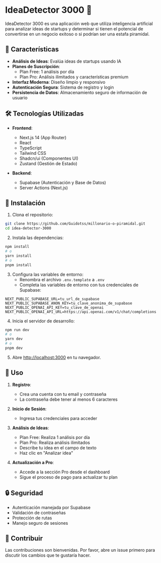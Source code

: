# IdeaDetector 3000 🚀

IdeaDetector 3000 es una aplicación web que utiliza inteligencia artificial para analizar ideas de startups y determinar si tienen el potencial de convertirse en un negocio exitoso o si podrían ser una estafa piramidal.

## 🎯 Características

- **Análisis de Ideas**: Evalúa ideas de startups usando IA
- **Planes de Suscripción**:
  - Plan Free: 1 análisis por día
  - Plan Pro: Análisis ilimitados y características premium
- **Interfaz Moderna**: Diseño limpio y responsivo
- **Autenticación Segura**: Sistema de registro y login
- **Persistencia de Datos**: Almacenamiento seguro de información de usuario

## 🛠️ Tecnologías Utilizadas

- **Frontend**:
  - Next.js 14 (App Router)
  - React
  - TypeScript
  - Tailwind CSS
  - Shadcn/ui (Componentes UI)
  - Zustand (Gestión de Estado)

- **Backend**:
  - Supabase (Autenticación y Base de Datos)
  - Server Actions (Next.js)

## 🚀 Instalación

1. Clona el repositorio:
```bash
git clone https://github.com/Guidotss/millonario-o-piramidal.git
cd idea-detector-3000
```

2. Instala las dependencias:
```bash
npm install
# o
yarn install
# o
pnpm install
```

3. Configura las variables de entorno:
   - Renombra el archivo `.env.template` a `.env`
   - Completa las variables de entorno con tus credenciales de Supabase:
```env
NEXT_PUBLIC_SUPABASE_URL=tu_url_de_supabase
NEXT_PUBLIC_SUPABASE_ANON_KEY=tu_clave_anonima_de_supabase
NEXT_PUBLIC_OPENAI_API_KEY=tu_clave_de_openai
NEXT_PUBLIC_OPENAI_API_URL=https://api.openai.com/v1/chat/completions
```

4. Inicia el servidor de desarrollo:
```bash
npm run dev
# o
yarn dev
# o
pnpm dev
```

5. Abre [http://localhost:3000](http://localhost:3000) en tu navegador.

## 📝 Uso

1. **Registro**:
   - Crea una cuenta con tu email y contraseña
   - La contraseña debe tener al menos 6 caracteres

2. **Inicio de Sesión**:
   - Ingresa tus credenciales para acceder

3. **Análisis de Ideas**:
   - Plan Free: Realiza 1 análisis por día
   - Plan Pro: Realiza análisis ilimitados
   - Describe tu idea en el campo de texto
   - Haz clic en "Analizar idea"

4. **Actualización a Pro**:
   - Accede a la sección Pro desde el dashboard
   - Sigue el proceso de pago para actualizar tu plan

## 🔒 Seguridad

- Autenticación manejada por Supabase
- Validación de contraseñas
- Protección de rutas
- Manejo seguro de sesiones

## 🤝 Contribuir

Las contribuciones son bienvenidas. Por favor, abre un issue primero para discutir los cambios que te gustaría hacer.

